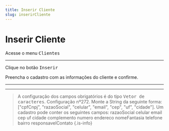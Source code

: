 ```yaml
---
title: Inserir Cliente
slug: inserirCliente
---
```

# Inserir Cliente

Acesse o menu <kbd>Clientes</kbd>



---

Clique no botão <kbd>Inserir</kbd>


Preencha o cadastro com as informações do cliente e confirme.

---



---

> A configuração dos campos obrigatórios é do tipo <kbd>Vetor de caracteres</kbd>. Configuração nº272. Monte a String da seguinte forma: ["cpfCnpj", "razaoSocial", "celular", "email", "cep", "uf", "cidade"]. Um cadastro pode conter os seguintes campos:
razaoSocial
celular
email
cep
uf
cidade
complemento
numero
endereco
nomeFantasia
telefone
bairro
responsavelContato
{.is-info}
